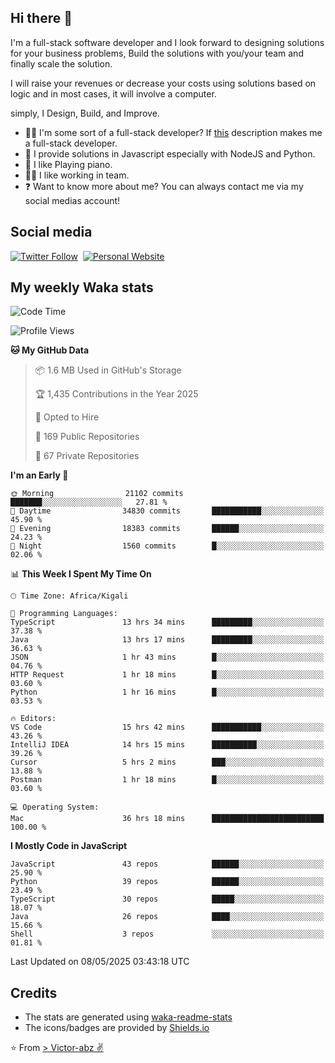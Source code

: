 ## Hi there 👋
I'm a full-stack software developer and I look forward to designing solutions for your business problems, Build the solutions with you/your team and finally scale the solution.

I will raise your revenues or decrease your costs using solutions based on logic and in most cases, it will involve a computer.

simply, I Design, Build, and Improve.

- 👨‍💻 I'm some sort of a full-stack developer? If [this](https://www.w3schools.com/whatis/whatis_fullstack.asp) description makes me a full-stack developer.
- 🌱 I provide solutions in Javascript especially with NodeJS and Python. 
- 🎹 I like Playing piano.
- 👯‍♀️ I like working in team.
- ❓ Want to know more about me? You can always contact me via my social medias account!

## Social media
[![Twitter Follow](https://img.shields.io/twitter/follow/vicky_abz?color=%231DA1F2&label=Twitter&style=for-the-badge&logo=twitter&logoColor=ffffff)](https://twitter.com/vicky_abz)
‎‎ [![Personal Website](https://img.shields.io/static/v1?label=visit&message=victor-abz.com&color=%235F021F&style=for-the-badge)](https://victor-abz.com/)

## My weekly Waka stats
<!--START_SECTION:waka-->
![Code Time](http://img.shields.io/badge/Code%20Time-1%2C506%20hrs%2057%20mins-blue)

![Profile Views](http://img.shields.io/badge/Profile%20Views-0-blue)

**🐱 My GitHub Data** 

> 📦 1.6 MB Used in GitHub's Storage 
 > 
> 🏆 1,435 Contributions in the Year 2025
 > 
> 💼 Opted to Hire
 > 
> 📜 169 Public Repositories 
 > 
> 🔑 67 Private Repositories 
 > 
**I'm an Early 🐤** 

```text
🌞 Morning                21102 commits       ███████░░░░░░░░░░░░░░░░░░   27.81 % 
🌆 Daytime                34830 commits       ███████████░░░░░░░░░░░░░░   45.90 % 
🌃 Evening                18383 commits       ██████░░░░░░░░░░░░░░░░░░░   24.23 % 
🌙 Night                  1560 commits        █░░░░░░░░░░░░░░░░░░░░░░░░   02.06 % 
```


📊 **This Week I Spent My Time On** 

```text
🕑︎ Time Zone: Africa/Kigali

💬 Programming Languages: 
TypeScript               13 hrs 34 mins      █████████░░░░░░░░░░░░░░░░   37.38 % 
Java                     13 hrs 17 mins      █████████░░░░░░░░░░░░░░░░   36.63 % 
JSON                     1 hr 43 mins        █░░░░░░░░░░░░░░░░░░░░░░░░   04.76 % 
HTTP Request             1 hr 18 mins        █░░░░░░░░░░░░░░░░░░░░░░░░   03.60 % 
Python                   1 hr 16 mins        █░░░░░░░░░░░░░░░░░░░░░░░░   03.53 % 

🔥 Editors: 
VS Code                  15 hrs 42 mins      ███████████░░░░░░░░░░░░░░   43.26 % 
IntelliJ IDEA            14 hrs 15 mins      ██████████░░░░░░░░░░░░░░░   39.26 % 
Cursor                   5 hrs 2 mins        ███░░░░░░░░░░░░░░░░░░░░░░   13.88 % 
Postman                  1 hr 18 mins        █░░░░░░░░░░░░░░░░░░░░░░░░   03.60 % 

💻 Operating System: 
Mac                      36 hrs 18 mins      █████████████████████████   100.00 % 
```

**I Mostly Code in JavaScript** 

```text
JavaScript               43 repos            ██████░░░░░░░░░░░░░░░░░░░   25.90 % 
Python                   39 repos            ██████░░░░░░░░░░░░░░░░░░░   23.49 % 
TypeScript               30 repos            █████░░░░░░░░░░░░░░░░░░░░   18.07 % 
Java                     26 repos            ████░░░░░░░░░░░░░░░░░░░░░   15.66 % 
Shell                    3 repos             ░░░░░░░░░░░░░░░░░░░░░░░░░   01.81 % 
```




 Last Updated on 08/05/2025 03:43:18 UTC
<!--END_SECTION:waka-->

## Credits
- The stats are generated using [waka-readme-stats](https://github.com/anmol098/waka-readme-stats)
- The icons/badges are provided by [Shields.io](https://shields.io/)

⭐️ From [> Victor-abz ✌](https://victor-abz.com/)
